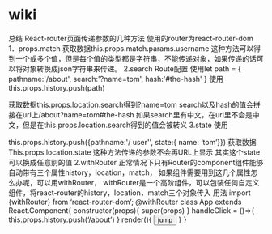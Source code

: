 # wiki
总结
React-router页面传递参数的几种方法
使用的router为react-router-dom
1．props.match 
<Route path="/user/:username" component={User}/>
获取数据this.props.match.params.username
这种方法可以得到一个或多个值，但是每个值的类型都是字符串，不能传递对象，如果传递的话可以将对象转换成json字符串来传递。
2.search
Route配置
<Route path=’/about’ component={About}/>
使用let path = {
pathname:'/about',
search:'?name=tom',
hash:'#the-hash'
}
使用this.props.history.push(path)
<Link to={path}/>
获取数据this.props.location.search得到?name=tom
search以及hash的值会拼接在url上/about?name=tom#the-hash
如果search里有中文，在url里不会是中文，但是在this.props.location.search得到的值会被转义
3.state
使用
<Link to={{
  pathname: '/user',
  state: { name: ‘tom’}
}}/>

this.props.history.push({pathname:'/ user'', state:{ name: ‘tom’}})
获取数据
This.props.location.state
这种方法传递的参数不会再URL上显示
其实这个state可以换成任意别的值
2.withRouter
正常情况下只有Router的component组件能够自动带有三个属性history，location，match，
如果组件需要用到这几个属性怎么办呢，可以用withRouter，
withRouter是一个高阶组件，可以包装任何自定义组件，将react-router的history，location，match三个对象传入
用法
import {withRouter} from ‘react-router-dom’;
@withRouter
class App extends React.Component{
	constructor(props){
		super(props)
	}
	handleClick = ()=>{
		this.props.history.push(‘/about’)
}
	render(){
	<button onClick={handleClick}>jump</button>
}
}
